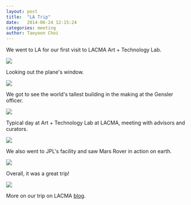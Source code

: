 ```yaml
---
layout: post
title:  "LA Trip"
date:   2014-06-24 12:15:24
categories: meeting
author: Taeyoon Choi
---
```


We went to LA for our first visit to LACMA Art + Technology Lab.

<img src="https://farm4.staticflickr.com/3880/14353046714_5467d28444_c.jpg">

Looking out the plane's window.

<img src="https://farm6.staticflickr.com/5588/14167455528_b33b969baa.jpg">

We got to see the world's tallest building in the making at the Gensler officer.

<img src="https://farm4.staticflickr.com/3847/14374270933_118a060f85_z.jpg">

Typical day at Art + Technology Lab at LACMA, meeting with advisors and curators.

<img src="https://farm4.staticflickr.com/3838/14374271793_9ca9f7dcb5_z.jpg">

We also went to JPL's facility and saw Mars Rover in action on earth.

<img src="https://farm6.staticflickr.com/5522/14352530012_768b417796_z.jpg">

Overall, it was a  great trip!

<img src = "https://farm3.staticflickr.com/2936/14350767571_6f64b26b56_z.jpg">

More on our trip on LACMA <a href="http://lacma.wordpress.com/2014/05/22/art-technology-lab-artists-visit-l-a/">blog</a>.
